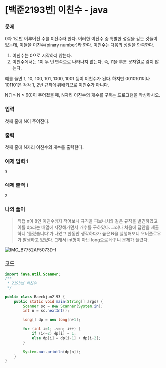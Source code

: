 # [백준2193번] 이친수 - java



### 문제

0과 1로만 이루어진 수를 이진수라 한다. 이러한 이진수 중 특별한 성질을 갖는 것들이 있는데, 이들을 이친수(pinary number)라 한다. 이친수는 다음의 성질을 만족한다.

1. 이친수는 0으로 시작하지 않는다.
2. 이친수에서는 1이 두 번 연속으로 나타나지 않는다. 즉, 11을 부분 문자열로 갖지 않는다.

예를 들면 1, 10, 100, 101, 1000, 1001 등이 이친수가 된다. 하지만 0010101이나 101101은 각각 1, 2번 규칙에 위배되므로 이친수가 아니다.

N(1 ≤ N ≤ 90)이 주어졌을 때, N자리 이친수의 개수를 구하는 프로그램을 작성하시오.



### 입력

첫째 줄에 N이 주어진다.



### 출력

첫째 줄에 N자리 이친수의 개수를 출력한다.



### 예제 입력 1

```
3
```

### 예제 출력 1

```
2
```



### 나의 풀이

>직접 n이 8인 이친수까지 적어보니 규칙을 피보나치와 같은 규칙을 발견하였고 이를 dp라는 배열에 저장해가면서 개수를 구하였다. 그러나 처음에 답안을 제출하니 '틀렸습니다'가 나왔고 한동안 생각하다가 높은 N을 실행해보니 오버플로우가 발생하고 있었다. 그래서 int형이 아닌 long으로 바꾸니 문제가 풀렸다.

![IMG_B7752AF5073D-1](https://user-images.githubusercontent.com/37801041/71557170-c3126100-2a85-11ea-9a18-ba0b5e3bad63.jpeg)



### 코드

```java
import java.util.Scanner;
/**
 * 2193번 이친수
 */

public class Baeckjun2193 {
    public static void main(String[] args) {
        Scanner sc = new Scanner(System.in);
        int n = sc.nextInt();

        long[] dp = new long[n+1];

        for (int i=1; i<=n; i++) {
            if (i<=2) dp[i] = 1;
            else dp[i] = dp[i-1] + dp[i-2];
        }

        System.out.println(dp[n]);
    }
}
```


